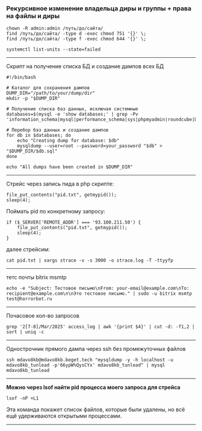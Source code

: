 
### Рекурсивное изменение владельца диры и группы + права на файлы и диры

```
chown -R admin:admin /путь/до/сайта/
find /путь/до/сайта/ -type d -exec chmod 751 '{}' \;
find /путь/до/сайта/ -type f -exec chmod 644 '{}' \;
```


```
systemctl list-units --state=failed
```

---

Скрипт на получение списка БД и создание дампов всех БД
```
#!/bin/bash

# Каталог для сохранения дампов
DUMP_DIR="/path/to/your/dump/dir"
mkdir -p "$DUMP_DIR"

# Получение списка баз данных, исключая системные
databases=$(mysql -e 'show databases;' | grep -Pv 'information_schema|mysql|performance_schema|sys|phpmyadmin|roundcube|Database')

# Перебор баз данных и создание дампов
for db in $databases; do
    echo "Creating dump for database: $db"
    mysqldump --user=root --password=your_password "$db" > "$DUMP_DIR/$db.sql"
done

echo "All dumps have been created in $DUMP_DIR"

```

---

Стрейс через запись пида в php скрипте:

```
file_put_contents("pid.txt", getmypid());
sleep(4);
```

Поймать pid по конкретному запросу:
```
if ($_SERVER['REMOTE_ADDR'] === '93.100.211.50') {
    file_put_contents("pid.txt", getmypid());
    sleep(4);
}
```
далее стрейсим:
```
cat pid.txt | xargs strace -v -s 3000 -o strace.log -T -ttyyfp
```


---

тетс почты bitrix msmtp
```
echo -e "Subject: Тестовое письмо\nFrom: your-email@example.com\nTo: recipient@example.com\n\nЭто тестовое письмо." | sudo -u bitrix msmtp test@horrorbot.ru
```

---

Почасовое кол-во запросов
```
grep '2[7-8]/Mar/2025' access_log | awk '{print $4}' | cut -d: -f1,2 | sort | uniq -c
```

---

Однострочник прямого дампа через ssh без промежуточных файлов

```
ssh mdavo8kb@mdavo8kb.beget.tech "mysqldump -y -h localhost -u mdavo8kb_tunlead -p'66ypW%QysCYx' mdavo8kb_tunlead" | mysql mdavo8kb_tunlead
```

---

**Можно через lsof найти pid процесса моего запроса для стрейса**

```
lsof -nP +L1
```

Эта команда покажет список файлов, которые были удалены, но всё ещё удерживаются открытыми процессами.

---

